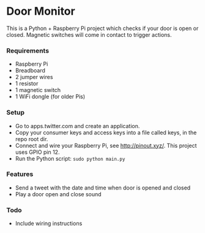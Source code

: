 # Door Monitor

This is a Python + Raspberry Pi project which checks if your door is open or closed.  Magnetic switches will come in contact to trigger actions.

### Requirements
* Raspberry Pi
* Breadboard
* 2 jumper wires
* 1 resistor
* 1 magnetic switch
* 1 WiFi dongle (for older Pis)

### Setup
* Go to apps.twitter.com and create an application.
* Copy your consumer keys and access keys into a file called keys, in the repo root dir.
* Connect and wire your Raspberry Pi, see http://pinout.xyz/.  This project uses GPIO pin 12.
* Run the Python script: `sudo python main.py`

### Features
* Send a tweet with the date and time when door is opened and closed
* Play a door open and close sound

### Todo
* Include wiring instructions
